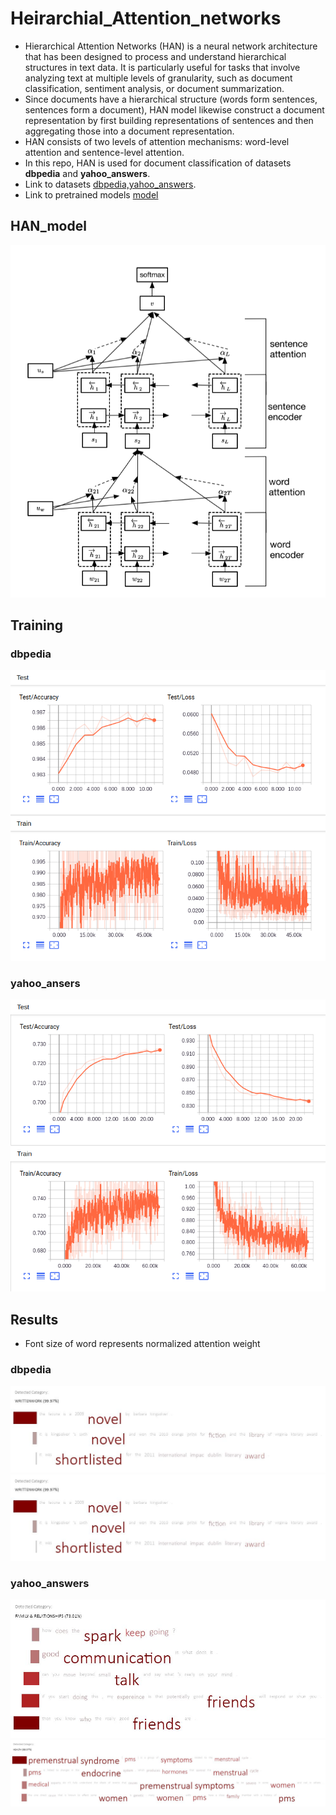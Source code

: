 # Heirarchial_Attention_networks

- Hierarchical Attention Networks (HAN) is a neural network architecture that has been designed to process and understand hierarchical structures in text data. It is particularly useful for tasks that involve analyzing text at multiple levels of granularity, such as document classification, sentiment analysis, or document summarization.
- Since documents have a hierarchical structure (words form sentences, sentences form a document), HAN model likewise construct a document representation by first building representations of sentences and then aggregating those into a document representation.
- HAN consists of two levels of attention mechanisms: word-level attention and sentence-level attention.
- In this repo, HAN is used for document classification of datasets **dbpedia** and **yahoo_answers**.
- Link to datasets [dbpedia,yahoo_answers](https://drive.google.com/drive/folders/1P-aVltYqZ6jl6fkGenG-Lu6FKLRLtJ0e?usp=drive_link).
- Link to pretrained models [model](https://drive.google.com/drive/folders/1-kGccYP6imTtKGl6_Jc7o1NKrX0ATeLx?usp=drive_link)
## HAN_model
![](HAN_model.png)

## Training 
### dbpedia
![](Tensorboard/dbpedia_50.png)

### yahoo_ansers
![](Tensorboard/yahoo_50.png)

## Results 
- Font size of word represents normalized attention weight
### dbpedia
![](attention_weight_images/dbpedia_image_1.jpg)
![](attention_weight_images/dbpedia_image_1.jpg)

### yahoo_answers
![](attention_weight_images/yahoo_image_3.jpg)
![](attention_weight_images/yahoo_image_4.jpg)

